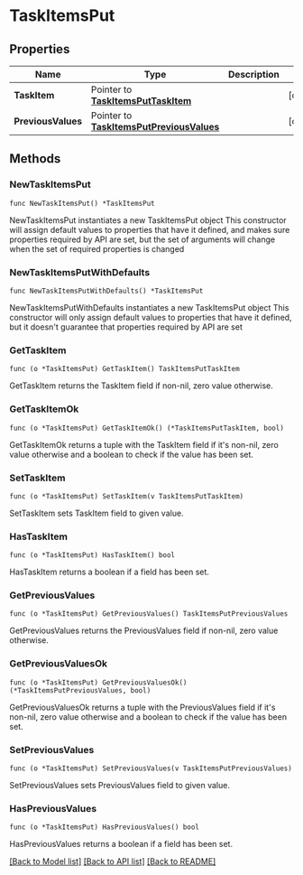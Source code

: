# TaskItemsPut

## Properties

Name | Type | Description | Notes
------------ | ------------- | ------------- | -------------
**TaskItem** | Pointer to [**TaskItemsPutTaskItem**](TaskItemsPutTaskItem.md) |  | [optional] 
**PreviousValues** | Pointer to [**TaskItemsPutPreviousValues**](TaskItemsPutPreviousValues.md) |  | [optional] 

## Methods

### NewTaskItemsPut

`func NewTaskItemsPut() *TaskItemsPut`

NewTaskItemsPut instantiates a new TaskItemsPut object
This constructor will assign default values to properties that have it defined,
and makes sure properties required by API are set, but the set of arguments
will change when the set of required properties is changed

### NewTaskItemsPutWithDefaults

`func NewTaskItemsPutWithDefaults() *TaskItemsPut`

NewTaskItemsPutWithDefaults instantiates a new TaskItemsPut object
This constructor will only assign default values to properties that have it defined,
but it doesn't guarantee that properties required by API are set

### GetTaskItem

`func (o *TaskItemsPut) GetTaskItem() TaskItemsPutTaskItem`

GetTaskItem returns the TaskItem field if non-nil, zero value otherwise.

### GetTaskItemOk

`func (o *TaskItemsPut) GetTaskItemOk() (*TaskItemsPutTaskItem, bool)`

GetTaskItemOk returns a tuple with the TaskItem field if it's non-nil, zero value otherwise
and a boolean to check if the value has been set.

### SetTaskItem

`func (o *TaskItemsPut) SetTaskItem(v TaskItemsPutTaskItem)`

SetTaskItem sets TaskItem field to given value.

### HasTaskItem

`func (o *TaskItemsPut) HasTaskItem() bool`

HasTaskItem returns a boolean if a field has been set.

### GetPreviousValues

`func (o *TaskItemsPut) GetPreviousValues() TaskItemsPutPreviousValues`

GetPreviousValues returns the PreviousValues field if non-nil, zero value otherwise.

### GetPreviousValuesOk

`func (o *TaskItemsPut) GetPreviousValuesOk() (*TaskItemsPutPreviousValues, bool)`

GetPreviousValuesOk returns a tuple with the PreviousValues field if it's non-nil, zero value otherwise
and a boolean to check if the value has been set.

### SetPreviousValues

`func (o *TaskItemsPut) SetPreviousValues(v TaskItemsPutPreviousValues)`

SetPreviousValues sets PreviousValues field to given value.

### HasPreviousValues

`func (o *TaskItemsPut) HasPreviousValues() bool`

HasPreviousValues returns a boolean if a field has been set.


[[Back to Model list]](../README.md#documentation-for-models) [[Back to API list]](../README.md#documentation-for-api-endpoints) [[Back to README]](../README.md)


